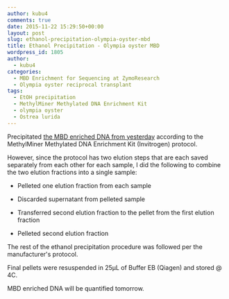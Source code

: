 ```yaml
---
author: kubu4
comments: true
date: 2015-11-22 15:29:50+00:00
layout: post
slug: ethanol-precipitation-olympia-oyster-mbd
title: Ethanol Precipitation - Olympia oyster MBD
wordpress_id: 1805
author:
  - kubu4
categories:
  - MBD Enrichment for Sequencing at ZymoResearch
  - Olympia oyster reciprocal transplant
tags:
  - EtOH precipitation
  - MethylMiner Methylated DNA Enrichment Kit
  - olympia oyster
  - Ostrea lurida
---
```


Precipitated [the MBD enriched DNA from yesterday](2015/11/21/mbd-enrichment-sonicated-olympia-oyster-gdna.html) according to the MethylMiner Methylated DNA Enrichment Kit (Invitrogen) protocol.

However, since the protocol has two elution steps that are each saved separately from each other for each sample, I did the following to combine the two elution fractions into a single sample:




    
  * Pelleted one elution fraction from each sample

    
  * Discarded supernatant from pelleted sample

    
  * Transferred second elution fraction to the pellet from the first elution fraction

    
  * Pelleted second elution fraction



The rest of the ethanol precipitation procedure was followed per the manufacturer's protocol.

Final pellets were resuspended in 25μL of Buffer EB (Qiagen) and stored @ 4C.

MBD enriched DNA will be quantified tomorrow.
